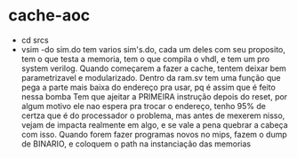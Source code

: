 # cache-aoc
- cd srcs
- vsim -do sim.do
tem varios sim's.do, cada um deles com seu proposito, tem o que testa a memoria, tem o que compila o vhdl, e tem um pro system verilog. Quando começarem a fazer a cache, tentem deixar bem parametrizavel e modularizado.
Dentro da ram.sv tem uma função que pega a parte mais baixa do endereço pra usar, pq é assim que é feito nessa bomba
Tem que ajeitar a PRIMEIRA instrução depois do reset, por algum motivo ele nao espera pra trocar o endereço, tenho 95% de certza que é do processador o problema, mas antes de mexerem nisso, vejam de impacta realmente em algo, e se vale a pena quebrar a cabeça com isso.
Quando forem fazer programas novos no mips, fazem o dump de BINARIO, e coloquem o path na instanciação das memorias
